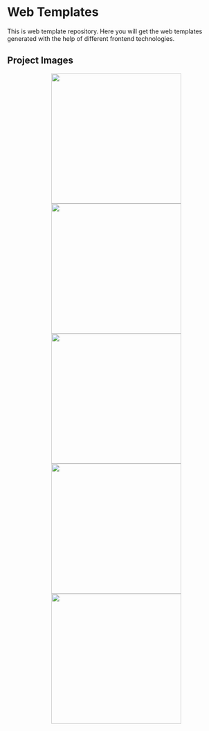 # Web Templates
This is web template repository. Here you will get the web templates generated with the help of different frontend technologies.


## Project Images

<div align="center">
  <img src="https://github.com/SiddhantTotade/web-templates/blob/main/amazon_clone_web_template/app_images/amazon_clone-1.png" width="300" />
  <img src="https://github.com/SiddhantTotade/web-templates/blob/main/djangram_animation/app_images/djangram-1.png" width="300" />
  <img src="https://github.com/SiddhantTotade/web-templates/blob/main/netflix_animation/app_images/netflix-animation.png" width="300" />
  <img src="https://github.com/SiddhantTotade/web-templates/blob/main/blog/app_images/blog-1.png" width="300" />
  <img src="https://github.com/SiddhantTotade/web-templates/blob/main/fancyfun/app_images/fancy-1.png" width="300" />
</div>
